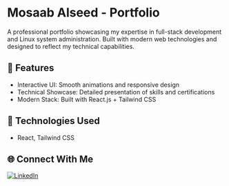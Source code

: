 # Mosaab Alseed - Portfolio

A professional portfolio showcasing my expertise in full-stack development and Linux system administration. Built with modern web technologies and designed to reflect my technical capabilities.

## 🚀 Features

- Interactive UI: Smooth animations and responsive design
- Technical Showcase: Detailed presentation of skills and certifications
- Modern Stack: Built with React.js + Tailwind CSS

## 🔧 Technologies Used

- React, Tailwind CSS

## 🌐 Connect With Me

[![LinkedIn](https://img.shields.io/badge/LinkedIn-0077B5?style=for-the-badge&logo=linkedin&logoColor=white)](https://www.linkedin.com/in/mousaab-saeed)
